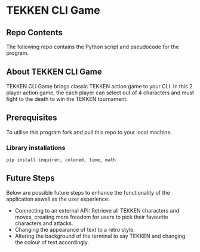 # TEKKEN CLI Game 

## Repo Contents
The following repo contains the Python script and pseudocode for the program. 

## About TEKKEN CLI Game
TEKKEN CLI Game brings classic TEKKEN action game to your CLI. In this 2 player action game, the each player can select out of 4 characters and must fight to the death to
win the TEKKEN tournament.

## Prerequisites
To utilise this program fork and pull this repo to your local machine. 

### Library installations
`pip install inquirer, colored, time, math`

## Future Steps
Below are possible future steps to enhance the functionality of the application aswell as the user experience:
- Connecting to an external API: Retrieve all TEKKEN characters and moves, creating more freedom for users to pick their favourite characters and attacks. 
- Changing the appearance of text to a retro style.
- Altering the background of the terminal to say TEKKEN and changing the colour of text accordingly.
